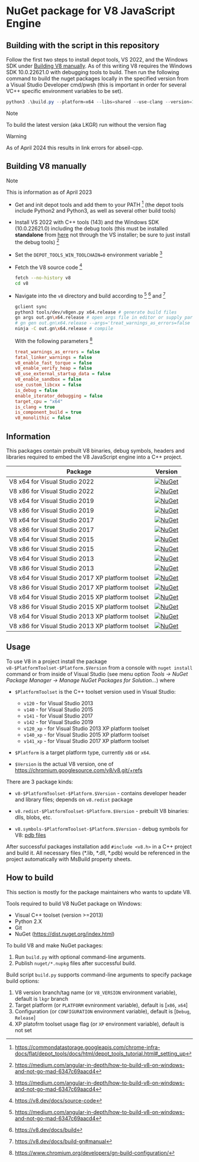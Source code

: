 # NuGet package for V8 JavaScript Engine

## Building with the script in this repository

Follow the first two steps to install depot tools, VS 2022, and the Windows SDK under [Building V8 manually](#building-v8-manually). As of this writing V8
requires the Windows SDK 10.0.22621.0 with debugging tools to build. Then run the following command to build the nuget packages locally in the specified version
from a Visual Studio Developer cmd/pwsh (this is important in order for several VC++ specific environment variables to be set).

```powershell
python3 .\build.py --platform=x64 --libs=shared --use-clang --version=11.9
```

> [!NOTE]
> To build the latest version (aka LKGR) run without the version flag

> [!WARNING]
> As of April 2024 this results in link errors for abseil-cpp.

## Building V8 manually

> [!NOTE]
> This is information as of April 2023

- Get and init depot tools and add them to your PATH [^1] (the depot tools include Python2 and Python3, as well as several other build tools)
- Install VS 2022 with C++ tools (143) and the Windows SDK (10.0.22621.0) including the debug tools (this must be installed **standalone** from [here](https://developer.microsoft.com/en-us/windows/downloads/windows-sdk/) not through the VS installer; be sure to just install the debug tools) [^2]
- Set the `DEPOT_TOOLS_WIN_TOOLCHAIN=0` environment variable [^2]
- Fetch the V8 source code [^3]

  ```sh
  fetch --no-history v8
  cd v8
  ```

- Navigate into the `v8` directory and build according to [^2] [^4] and [^5]

  ```sh
  gclient sync
  python3 tools/dev/v8gen.py x64.release # generate build files
  gn args out.gn\x64.release # open args file in editor or supply parameters directly (next line doesn't work yet...):
  # gn gen out.gn\x64.release --args='treat_warnings_as_errors=false fatal_linker_warnings=false v8_enable_fast_torque=false v8_enable_verify_heap=false v8_use_external_startup_data=false v8_enable_sandbox=false use_custom_libcxx=false is_debug=false enable_iterator_debugging=false target_cpu="x64" is_clang=true is_component_build=true v8_monolithic=false'
  ninja -C out.gn\x64.release # compile
  ```

  With the following parameters [^6]

  ```ini
  treat_warnings_as_errors = false
  fatal_linker_warnings = false
  v8_enable_fast_torque = false
  v8_enable_verify_heap = false
  v8_use_external_startup_data = false
  v8_enable_sandbox = false
  use_custom_libcxx = false
  is_debug = false
  enable_iterator_debugging = false
  target_cpu = "x64"
  is_clang = true
  is_component_build = true
  v8_monolithic = false
  ```

[^1]: <https://commondatastorage.googleapis.com/chrome-infra-docs/flat/depot_tools/docs/html/depot_tools_tutorial.html#_setting_up>
[^2]: <https://medium.com/angular-in-depth/how-to-build-v8-on-windows-and-not-go-mad-6347c69aacd4>
[^3]: <https://v8.dev/docs/source-code>
[^4]: <https://v8.dev/docs/build>
[^5]: <https://v8.dev/docs/build-gn#manual>
[^6]: <https://www.chromium.org/developers/gn-build-configuration/>

## Information

This packages contain prebuilt V8 binaries, debug symbols, headers and
libraries required to embed the V8 JavaScript engine into a C++ project.

| Package                     | Version
|-----------------------------|----------------------------------------------------------------------------------------------------------------------|
|V8 x64 for Visual Studio 2022|[![NuGet](https://img.shields.io/nuget/v/v8-v143-x64.svg)](https://www.nuget.org/packages/v8-v143-x64/)|
|V8 x86 for Visual Studio 2022|[![NuGet](https://img.shields.io/nuget/v/v8-v143-x86.svg)](https://www.nuget.org/packages/v8-v143-x86/)|
|V8 x64 for Visual Studio 2019|[![NuGet](https://img.shields.io/nuget/v/v8-v142-x64.svg)](https://www.nuget.org/packages/v8-v142-x64/)|
|V8 x86 for Visual Studio 2019|[![NuGet](https://img.shields.io/nuget/v/v8-v142-x86.svg)](https://www.nuget.org/packages/v8-v142-x86/)|
|V8 x64 for Visual Studio 2017|[![NuGet](https://img.shields.io/nuget/v/v8-v141-x64.svg)](https://www.nuget.org/packages/v8-v141-x64/)|
|V8 x86 for Visual Studio 2017|[![NuGet](https://img.shields.io/nuget/v/v8-v141-x86.svg)](https://www.nuget.org/packages/v8-v141-x86/)|
|V8 x64 for Visual Studio 2015|[![NuGet](https://img.shields.io/nuget/v/v8-v140-x64.svg)](https://www.nuget.org/packages/v8-v140-x64/)|
|V8 x86 for Visual Studio 2015|[![NuGet](https://img.shields.io/nuget/v/v8-v140-x86.svg)](https://www.nuget.org/packages/v8-v140-x86/)|
|V8 x64 for Visual Studio 2013|[![NuGet](https://img.shields.io/nuget/v/v8-v120-x64.svg)](https://www.nuget.org/packages/v8-v120-x64/)|
|V8 x86 for Visual Studio 2013|[![NuGet](https://img.shields.io/nuget/v/v8-v120-x86.svg)](https://www.nuget.org/packages/v8-v120-x86/)|
|V8 x64 for Visual Studio 2017 XP platform toolset|[![NuGet](https://img.shields.io/nuget/v/v8-v141_xp-x64.svg)](https://www.nuget.org/packages/v8-v141_xp-x64/)|
|V8 x86 for Visual Studio 2017 XP platform toolset|[![NuGet](https://img.shields.io/nuget/v/v8-v141_xp-x86.svg)](https://www.nuget.org/packages/v8-v141_xp-x86/)|
|V8 x64 for Visual Studio 2015 XP platform toolset|[![NuGet](https://img.shields.io/nuget/v/v8-v140_xp-x64.svg)](https://www.nuget.org/packages/v8-v140_xp-x64/)|
|V8 x86 for Visual Studio 2015 XP platform toolset|[![NuGet](https://img.shields.io/nuget/v/v8-v140_xp-x86.svg)](https://www.nuget.org/packages/v8-v140_xp-x86/)|
|V8 x64 for Visual Studio 2013 XP platform toolset|[![NuGet](https://img.shields.io/nuget/v/v8-v120_xp-x64.svg)](https://www.nuget.org/packages/v8-v120_xp-x64/)|
|V8 x86 for Visual Studio 2013 XP platform toolset|[![NuGet](https://img.shields.io/nuget/v/v8-v120_xp-x86.svg)](https://www.nuget.org/packages/v8-v120_xp-x86/)|


## Usage

To use V8 in a project install the package `v8-$PlatformToolset-$Platform.$Version`
from a console with `nuget install` command or from inside of Visual Studio
(see menu option *Tools -> NuGet Package Manager -> Manage NuGet Packages for Solution...*)
where

  * `$PlatformToolset` is the C++ toolset version used in Visual Studio:
    * `v120` - for Visual Studio 2013
    * `v140` - for Visual Studio 2015
    * `v141` - for Visual Studio 2017
    * `v142` - for Visual Studio 2019
    * `v120_xp` - for Visual Studio 2013 XP platform toolset
    * `v140_xp` - for Visual Studio 2015 XP platform toolset
    * `v141_xp` - for Visual Studio 2017 XP platform toolset
  
  * `$Platform` is a target platform type, currently `x86` or `x64`.

  * `$Version` is the actual V8 version, one of https://chromium.googlesource.com/v8/v8.git/+refs

There are 3 package kinds:

  * `v8-$PlatformToolset-$Platform.$Version` - contains developer header and 
    library files; depends on `v8.redist` package

  * `v8.redist-$PlatformToolset-$Platform.$Version` - prebuilt V8 binaries:
    dlls, blobs, etc.

  * `v8.symbols-$PlatformToolset-$Platform.$Version` - debug symbols for V8:
    [pdb files](https://en.wikipedia.org/wiki/Program_database)

After successful packages installation add `#include <v8.h>` in a C++  project
and build it. All necessary files (*.lib, *.dll, *.pdb) would be referenced
in the project automatically with MsBuild property sheets.


## How to build

This section is mostly for the package maintainers who wants to update V8.

Tools required to build V8 NuGet package on Windows:

  * Visual C++ toolset (version >=2013)
  * Python 2.X
  * Git
  * NuGet (https://dist.nuget.org/index.html)

To build V8 and make NuGet packages:

  1. Run `build.py` with optional command-line arguments.
  2. Publish `nuget/*.nupkg` files after successful build.
  
Build script `build.py` supports command-line arguments to specify package build options:

  1. V8 version branch/tag name (or `V8_VERSION` environment variable), default is `lkgr` branch
  2. Target platform (or `PLATFORM` evnironment variable), default is [`x86`, `x64`]
  3. Configuration (or `CONFIGURATION` environment variable), default is [`Debug`, `Release`]
  4. XP platofrm toolset usage flag (or `XP` environment variable), default is not set
